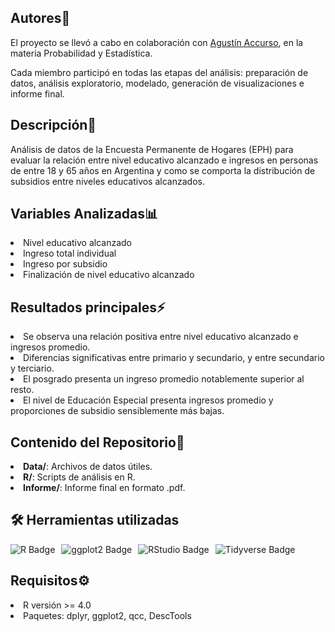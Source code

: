 <h2>Autores🙌</h2>

El proyecto se llevó a cabo en colaboración con <a href="https://github.com/accursoagus">Agustín Accurso<a>, en la materia Probabilidad y Estadística.

Cada miembro participó en todas las etapas del análisis: preparación de datos, análisis exploratorio, modelado, generación de visualizaciones e informe final.

<h2>Descripción📰</h2>
Análisis de datos de la Encuesta Permanente de Hogares (EPH) para evaluar la relación entre nivel educativo alcanzado e ingresos en personas de entre 18 y 65 años en Argentina y como se comporta la distribución de subsidios entre niveles educativos alcanzados.

<h2>Variables Analizadas📊</h2>
<li>Nivel educativo alcanzado</li>
<li>Ingreso total individual</li>
<li>Ingreso por subsidio</li>
<li>Finalización de nivel educativo alcanzado</li>

<h2> Resultados principales⚡️</h2>
<li>Se observa una relación positiva entre nivel educativo alcanzado e ingresos promedio.</li>
<li>Diferencias significativas entre primario y secundario, y entre secundario y terciario.</li>
<li>El posgrado presenta un ingreso promedio notablemente superior al resto.</li>
<li>El nivel de Educación Especial presenta ingresos promedio y proporciones de subsidio sensiblemente más bajas.</li>

<h2>Contenido del Repositorio📁</h2>
<li><b>Data/</b>: Archivos de datos útiles.</li>
<li><b>R/</b>: Scripts de análisis en R.</li>
<li><b>Informe/</b>: Informe final en formato .pdf.</li>

<h2>🛠️ Herramientas utilizadas</h2>
<div style="display: flex; flex-wrap: wrap; gap: 10px; align-items: center;">
  <img src="https://img.shields.io/badge/R-276DC3?style=for-the-badge&logo=r&logoColor=white" alt="R Badge" />
  <img src="https://img.shields.io/badge/ggplot2-2C3E50?style=for-the-badge&logo=ggplot2&logoColor=white" alt="ggplot2 Badge" />
  <img src="https://img.shields.io/badge/RStudio-75AADB?style=for-the-badge&logo=rstudio&logoColor=white" alt="RStudio Badge" />
  <img src="https://img.shields.io/badge/Tidyverse-8E44AD?style=for-the-badge&logo=tidyverse&logoColor=white" alt="Tidyverse Badge" />
</div>
  
<h2>Requisitos⚙️</h2>
<li>R versión >= 4.0</li>
<li>Paquetes: dplyr, ggplot2, qcc, DescTools </li>

